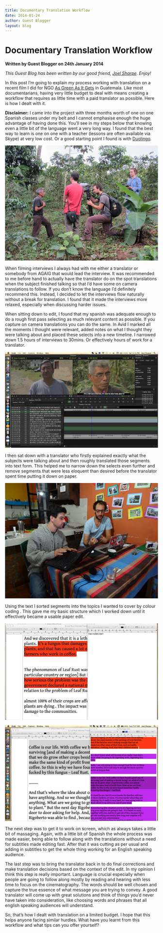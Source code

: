 ```yaml
---
title: Documentary Translation Workflow
date: 2014-01-24
author: Guest Blogger
layout: blog
---
```

# Documentary Translation Workflow

**Written by Guest Blogger on 24th January 2014**

*This Guest Blog has been written by our good friend, [Joel Sharpe](http://joelsharpe.com). Enjoy!*

In this post I’m going to explain my process working with translation on a recent film I did for NGO [As Green As It Gets](http://asgreenasitgets.org/) in Guatemala. Like most documentarians, having very little budget to deal with means creating a workflow that requires as little time with a paid translator as possible. Here is how I dealt with it.

**Disclaimer:** I came into the project with three months worth of one on one Spanish classes under my belt and I cannot emphasise enough the huge advantage of having done this. You’ll see in my steps below that knowing even a little bit of the language went a very long way. I found that the best way to learn is one on one with a teacher (lessons are often available via Skype) at very low cost. Or a good starting point I found is with [Duolingo](http://www.duolingo.com/).

![2014012401](/static/blog/01-2014012401.jpg)

When filming interviews I always had with me either a translator or somebody from AGAIG that would lead the interview. It was recommended to me before hand to actually have the translator do on the spot translations when the subject finished talking so that I’d have some on camera translations to follow. If you don’t know the language I’d definitely recommend this. Instead, I decided to let the interviews flow naturally without a break for translation. I found that it made the interviews more relaxed, especially when discussing harder issues.

When sitting down to edit, I found that my spanish was adequate enough to do a rough first pass selecting as much relevant content as possible. If you capture on camera translations you can do the same. In Avid I marked all the moments I thought were relevant, added notes on what I thought they were talking about and placed these selects into a new timeline. I narrowed down 1.5 hours of interviews to 30mins. Or effectively hours of work for a translator.

![2014012402](/static/blog/01-2014012402.jpg)

I then sat down with a translator who firstly explained exactly what the subjects were talking about and then roughly translated those segments into text form. This helped me to narrow down the selects even further and remove segments that were less eloquent than desired before the translator spent time putting it down on paper.

![2014012403](/static/blog/01-2014012403.jpg)

Using the text I sorted segments into the topics I wanted to cover by colour coding . This gave me my basic structure which I worked down until it effectively became a usable paper edit.

![2014012404](/static/blog/01-2014012404.jpg)

![2014012405](/static/blog/01-2014012405.jpg)

The next step was to get it to work on screen, which as always takes a little bit of massaging. Again, with a little bit of Spanish the whole process was made easier, being able to follow along with the translations without a need for subtitles made editing fast. After that it was cutting as per usual and adding in subtitles to get the whole thing working for an English speaking audience.

The last step was to bring the translator back in to do final corrections and make translation decisions based on the context of the edit. In my opinion I think this step is really important. Language is crucial especially when people are going to follow along mostly by reading and hearing with less time to focus on the cinematography. The words should be well chosen and capture the true essence of what message you are trying to convey. A good translator will come up with great solutions and think of things you’d never have taken into consideration, like choosing words and phrases that all english speaking audiences will understand.

So, that’s how I dealt with translation on a limited budget. I hope that this helps anyone facing similar hurdles. What have you learnt from this workflow and what tips can you offer yourself?
